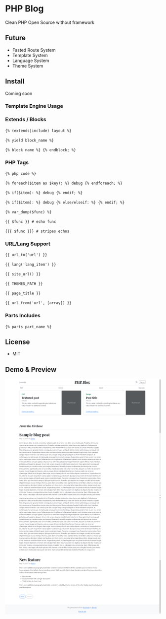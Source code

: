 # PHP Blog
Clean PHP Open Source without framework

## Future
 - Fasted Route System
 - Template System
 - Language System
 - Theme System

## Install
Coming soon

### Template Engine Usage
### Extends / Blocks

``{% (extends|include) layout %}``

``{% yield block_name %}``

``{% block name %} {% endblock; %}``

### PHP Tags

`{% php code %}`

`{% foreach($item as $key): %} debug {% endforeach; %}`

`{% if($item): %} debug {% endif; %}`

`{% if($item): %} debug {% else/elseif: %} {% endif; %}`

`{% var_dump($func) %}`

`{{ $func }} # echo func`

`{{{ $func }}} # stripes echos`

### URL/Lang Support
    
`{{ url_to('url') }}`

`{{ lang('lang_item') }}`

`{{ site_url() }}`

`{{ THEMES_PATH }}`

`{{ page_title }}`

`{{ url_from('url', [array]) }}`
    
### Parts Includes
`{% parts part_name %}`

## License
 - MIT

## Demo & Preview
![Main Page](https://github.com/Staark94/php-blog/blob/main/demo/Blog.PNG)
![Main Page](https://github.com/Staark94/php-blog/blob/main/demo/Capture2.PNG)
